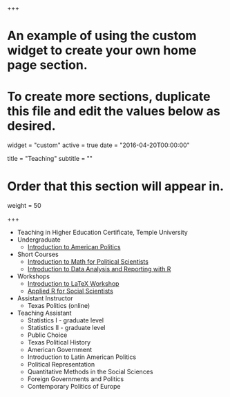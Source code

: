 +++
# An example of using the custom widget to create your own home page section.
# To create more sections, duplicate this file and edit the values below as desired.
widget = "custom"
active = true
date = "2016-04-20T00:00:00"

title = "Teaching"
subtitle = ""

# Order that this section will appear in.
weight = 50

+++

* Teaching in Higher Education Certificate, Temple University
* Undergraduate
  + [Introduction to American Politics](https://www.jabranham.com/GOV310L)
* Short Courses
  + [Introduction to Math for Political Scientists](https://www.jabranham.com/math-camp)
  + [Introduction to Data Analysis and Reporting with R](https://www.jabranham.com/learn-r)
* Workshops
  + [Introduction to LaTeX Workshop](https://www.github.com/jabranham/latex-workshop)
  + [Applied R for Social Scientists](https://github.com/jabranham/applied-r-for-social-scientists)
* Assistant Instructor 
  + Texas Politics (online)
* Teaching Assistant 
  + Statistics I - graduate level
  + Statistics II - graduate level
  + Public Choice
  + Texas Political History
  + American Government 
  + Introduction to Latin American Politics 
  + Political Representation
  + Quantitative Methods in the Social Sciences
  + Foreign Governments and Politics
  + Contemporary Politics of Europe

